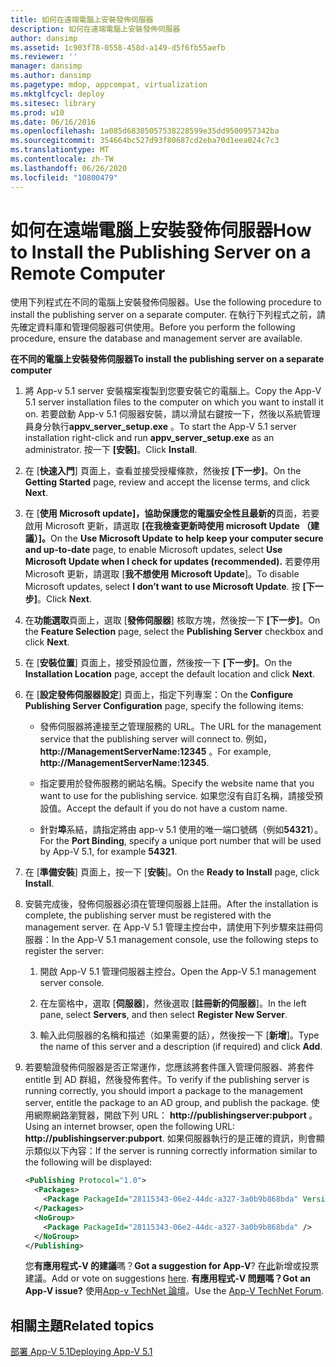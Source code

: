 ```yaml
---
title: 如何在遠端電腦上安裝發佈伺服器
description: 如何在遠端電腦上安裝發佈伺服器
author: dansimp
ms.assetid: 1c903f78-0558-458d-a149-d5f6fb55aefb
ms.reviewer: ''
manager: dansimp
ms.author: dansimp
ms.pagetype: mdop, appcompat, virtualization
ms.mktglfcycl: deploy
ms.sitesec: library
ms.prod: w10
ms.date: 06/16/2016
ms.openlocfilehash: 1a085d68305057538228599e35dd9500957342ba
ms.sourcegitcommit: 354664bc527d93f80687cd2eba70d1eea024c7c3
ms.translationtype: MT
ms.contentlocale: zh-TW
ms.lasthandoff: 06/26/2020
ms.locfileid: "10800479"
---
```

# <span data-ttu-id="ce4ca-103">如何在遠端電腦上安裝發佈伺服器</span><span class="sxs-lookup"><span data-stu-id="ce4ca-103">How to Install the Publishing Server on a Remote Computer</span></span>


<span data-ttu-id="ce4ca-104">使用下列程式在不同的電腦上安裝發佈伺服器。</span><span class="sxs-lookup"><span data-stu-id="ce4ca-104">Use the following procedure to install the publishing server on a separate computer.</span></span> <span data-ttu-id="ce4ca-105">在執行下列程式之前，請先確定資料庫和管理伺服器可供使用。</span><span class="sxs-lookup"><span data-stu-id="ce4ca-105">Before you perform the following procedure, ensure the database and management server are available.</span></span>

**<span data-ttu-id="ce4ca-106">在不同的電腦上安裝發佈伺服器</span><span class="sxs-lookup"><span data-stu-id="ce4ca-106">To install the publishing server on a separate computer</span></span>**

1. <span data-ttu-id="ce4ca-107">將 App-v 5.1 server 安裝檔案複製到您要安裝它的電腦上。</span><span class="sxs-lookup"><span data-stu-id="ce4ca-107">Copy the App-V 5.1 server installation files to the computer on which you want to install it on.</span></span> <span data-ttu-id="ce4ca-108">若要啟動 App-v 5.1 伺服器安裝，請以滑鼠右鍵按一下，然後以系統管理員身分執行**appv\_server\_setup.exe** 。</span><span class="sxs-lookup"><span data-stu-id="ce4ca-108">To start the App-V 5.1 server installation right-click and run **appv\_server\_setup.exe** as an administrator.</span></span> <span data-ttu-id="ce4ca-109">按一下 **\[安裝\]**。</span><span class="sxs-lookup"><span data-stu-id="ce4ca-109">Click **Install**.</span></span>

2. <span data-ttu-id="ce4ca-110">在 [**快速入門**] 頁面上，查看並接受授權條款，然後按 **[下一步]**。</span><span class="sxs-lookup"><span data-stu-id="ce4ca-110">On the **Getting Started** page, review and accept the license terms, and click **Next**.</span></span>

3. <span data-ttu-id="ce4ca-111">在 [**使用 Microsoft update]，協助保護您的電腦安全性且最新的**頁面，若要啟用 Microsoft 更新，請選取 **[在我檢查更新時使用 microsoft Update （建議）]。**</span><span class="sxs-lookup"><span data-stu-id="ce4ca-111">On the **Use Microsoft Update to help keep your computer secure and up-to-date** page, to enable Microsoft updates, select **Use Microsoft Update when I check for updates (recommended).**</span></span> <span data-ttu-id="ce4ca-112">若要停用 Microsoft 更新，請選取 [**我不想使用 Microsoft Update**]。</span><span class="sxs-lookup"><span data-stu-id="ce4ca-112">To disable Microsoft updates, select **I don’t want to use Microsoft Update**.</span></span> <span data-ttu-id="ce4ca-113">按 **\[下一步\]**。</span><span class="sxs-lookup"><span data-stu-id="ce4ca-113">Click **Next**.</span></span>

4. <span data-ttu-id="ce4ca-114">在**功能選取**頁面上，選取 [**發佈伺服器**] 核取方塊，然後按一下 **[下一步]**。</span><span class="sxs-lookup"><span data-stu-id="ce4ca-114">On the **Feature Selection** page, select the **Publishing Server** checkbox and click **Next**.</span></span>

5. <span data-ttu-id="ce4ca-115">在 [**安裝位置**] 頁面上，接受預設位置，然後按一下 **[下一步]**。</span><span class="sxs-lookup"><span data-stu-id="ce4ca-115">On the **Installation Location** page, accept the default location and click **Next**.</span></span>

6. <span data-ttu-id="ce4ca-116">在 [**設定發佈伺服器設定**] 頁面上，指定下列專案：</span><span class="sxs-lookup"><span data-stu-id="ce4ca-116">On the **Configure Publishing Server Configuration** page, specify the following items:</span></span>

   -   <span data-ttu-id="ce4ca-117">發佈伺服器將連接至之管理服務的 URL。</span><span class="sxs-lookup"><span data-stu-id="ce4ca-117">The URL for the management service that the publishing server will connect to.</span></span> <span data-ttu-id="ce4ca-118">例如， **http://ManagementServerName:12345** 。</span><span class="sxs-lookup"><span data-stu-id="ce4ca-118">For example, **http://ManagementServerName:12345**.</span></span>

   -   <span data-ttu-id="ce4ca-119">指定要用於發佈服務的網站名稱。</span><span class="sxs-lookup"><span data-stu-id="ce4ca-119">Specify the website name that you want to use for the publishing service.</span></span> <span data-ttu-id="ce4ca-120">如果您沒有自訂名稱，請接受預設值。</span><span class="sxs-lookup"><span data-stu-id="ce4ca-120">Accept the default if you do not have a custom name.</span></span>

   -   <span data-ttu-id="ce4ca-121">針對**埠**系結，請指定將由 app-v 5.1 使用的唯一端口號碼（例如**54321**）。</span><span class="sxs-lookup"><span data-stu-id="ce4ca-121">For the **Port Binding**, specify a unique port number that will be used by App-V 5.1, for example **54321**.</span></span>

7. <span data-ttu-id="ce4ca-122">在 [**準備安裝**] 頁面上，按一下 [**安裝**]。</span><span class="sxs-lookup"><span data-stu-id="ce4ca-122">On the **Ready to Install** page, click **Install**.</span></span>

8. <span data-ttu-id="ce4ca-123">安裝完成後，發佈伺服器必須在管理伺服器上註冊。</span><span class="sxs-lookup"><span data-stu-id="ce4ca-123">After the installation is complete, the publishing server must be registered with the management server.</span></span> <span data-ttu-id="ce4ca-124">在 App-V 5.1 管理主控台中，請使用下列步驟來註冊伺服器：</span><span class="sxs-lookup"><span data-stu-id="ce4ca-124">In the App-V 5.1 management console, use the following steps to register the server:</span></span>

   1.  <span data-ttu-id="ce4ca-125">開啟 App-V 5.1 管理伺服器主控台。</span><span class="sxs-lookup"><span data-stu-id="ce4ca-125">Open the App-V 5.1 management server console.</span></span>

   2.  <span data-ttu-id="ce4ca-126">在左窗格中，選取 [**伺服器**]，然後選取 [**註冊新的伺服器**]。</span><span class="sxs-lookup"><span data-stu-id="ce4ca-126">In the left pane, select **Servers**, and then select **Register New Server**.</span></span>

   3.  <span data-ttu-id="ce4ca-127">輸入此伺服器的名稱和描述（如果需要的話），然後按一下 [**新增**]。</span><span class="sxs-lookup"><span data-stu-id="ce4ca-127">Type the name of this server and a description (if required) and click **Add**.</span></span>

9. <span data-ttu-id="ce4ca-128">若要驗證發佈伺服器是否正常運作，您應該將套件匯入管理伺服器、將套件 entitle 到 AD 群組，然後發佈套件。</span><span class="sxs-lookup"><span data-stu-id="ce4ca-128">To verify if the publishing server is running correctly, you should import a package to the management server, entitle the package to an AD group, and publish the package.</span></span> <span data-ttu-id="ce4ca-129">使用網際網路瀏覽器，開啟下列 URL： <strong> http://publishingserver:pubport </strong> 。</span><span class="sxs-lookup"><span data-stu-id="ce4ca-129">Using an internet browser, open the following URL: <strong>http://publishingserver:pubport</strong>.</span></span> <span data-ttu-id="ce4ca-130">如果伺服器執行的是正確的資訊，則會顯示類似以下內容：</span><span class="sxs-lookup"><span data-stu-id="ce4ca-130">If the server is running correctly information similar to the following will be displayed:</span></span>

   ```xml
   <Publishing Protocol="1.0">
     <Packages>
       <Package PackageId="28115343-06e2-44dc-a327-3a0b9b868bda" VersionId="5d03c08f-51dc-4026-8cf9-15ebe3d65a72" PackageUrl="\\server\share\file.appv" />
     </Packages>
     <NoGroup>
       <Package PackageId="28115343-06e2-44dc-a327-3a0b9b868bda" />
     </NoGroup>
   </Publishing>
   ```

   <span data-ttu-id="ce4ca-131">您**有應用程式-V 的建議**嗎？</span><span class="sxs-lookup"><span data-stu-id="ce4ca-131">**Got a suggestion for App-V**?</span></span> <span data-ttu-id="ce4ca-132">在[此](http://appv.uservoice.com/forums/280448-microsoft-application-virtualization)新增或投票建議。</span><span class="sxs-lookup"><span data-stu-id="ce4ca-132">Add or vote on suggestions [here](http://appv.uservoice.com/forums/280448-microsoft-application-virtualization).</span></span> **<span data-ttu-id="ce4ca-133">有應用程式-V 問題嗎？</span><span class="sxs-lookup"><span data-stu-id="ce4ca-133">Got an App-V issue?</span></span>** <span data-ttu-id="ce4ca-134">使用[App-v TechNet 論壇](https://social.technet.microsoft.com/Forums/home?forum=mdopappv)。</span><span class="sxs-lookup"><span data-stu-id="ce4ca-134">Use the [App-V TechNet Forum](https://social.technet.microsoft.com/Forums/home?forum=mdopappv).</span></span>

## <span data-ttu-id="ce4ca-135">相關主題</span><span class="sxs-lookup"><span data-stu-id="ce4ca-135">Related topics</span></span>


[<span data-ttu-id="ce4ca-136">部署 App-V 5.1</span><span class="sxs-lookup"><span data-stu-id="ce4ca-136">Deploying App-V 5.1</span></span>](deploying-app-v-51.md)

 

 





